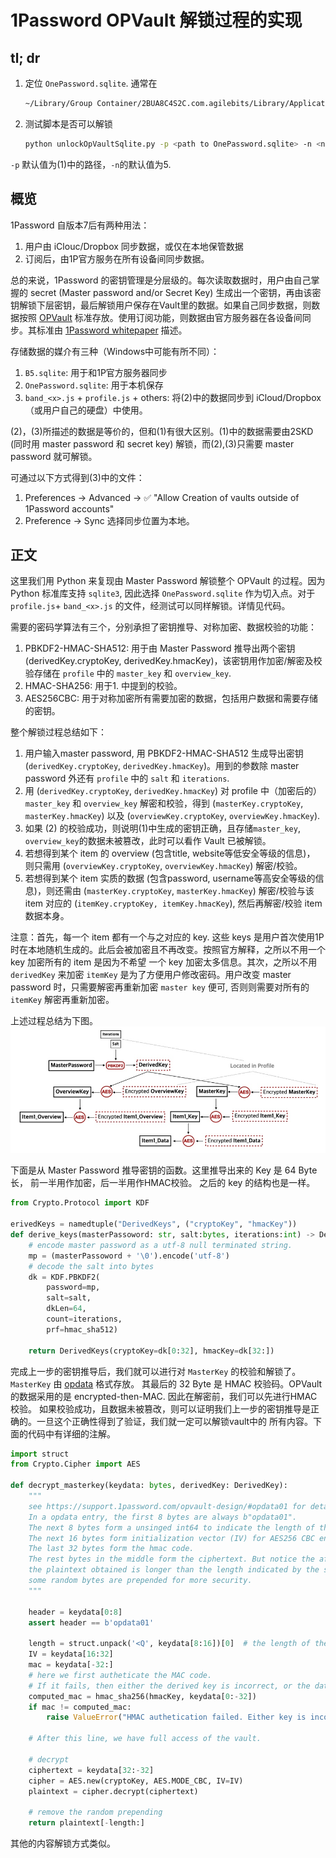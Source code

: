 # 1Password OPVault 解锁过程的实现

## tl; dr

1. 定位 `OnePassword.sqlite`. 通常在

    ```bash
    ~/Library/Group Container/2BUA8C4S2C.com.agilebits/Library/Application Support/1Password/Data/`
    ```

2. 测试脚本是否可以解锁

    ```bash
    python unlockOpVaultSqlite.py -p <path to OnePassword.sqlite> -n <number of items to reveal>
    ```

`-p` 默认值为(1)中的路径，`-n`的默认值为5.

## 概览

1Password 自版本7后有两种用法：

1. 用户由 iClouc/Dropbox 同步数据，或仅在本地保管数据
2. 订阅后，由1P官方服务在所有设备间同步数据。

总的来说，1Password 的密钥管理是分层级的。每次读取数据时，用户由自己掌握的 secret (Master password and/or Secret Key)
生成出一个密钥，再由该密钥解锁下层密钥，最后解锁用户保存在Vault里的数据。如果自己同步数据，则数据按照 [OPVault][OPVault Design]
标准存放。使用订阅功能，则数据由官方服务器在各设备间同步。其标准由 [1Password whitepaper][whitepaper] 描述。

存储数据的媒介有三种（Windows中可能有所不同）：

1. `B5.sqlite`: 用于和1P官方服务器同步
2. `OnePassword.sqlite`: 用于本机保存
3. `band_<x>.js` + `profile.js` + others: 将(2)中的数据同步到 iCloud/Dropbox（或用户自己的硬盘）中使用。

(2)，(3)所描述的数据是等价的，但和(1)有很大区别。(1)中的数据需要由2SKD (同时用 master password 和 secret key) 解锁，而(2),(3)只需要 master password 就可解锁。

可通过以下方式得到(3)中的文件：

1. Preferences -> Advanced -> ✅ "Allow Creation of vaults outside of 1Password accounts" 
2. Preference -> Sync 选择同步位置为本地。

## 正文

这里我们用 Python 来复现由 Master Password 解锁整个 OPVault 的过程。因为 Python 标准库支持 `sqlite3`, 
因此选择 `OnePassword.sqlite` 作为切入点。对于 `profile.js`+ `band_<x>.js` 的文件，经测试可以同样解锁。详情见代码。

需要的密码学算法有三个，分别承担了密钥推导、对称加密、数据校验的功能：

1. PBKDF2-HMAC-SHA512: 用于由 Master Password 推导出两个密钥 (derivedKey.cryptoKey, derivedKey.hmacKey)，该密钥用作加密/解密及校验存储在 `profile` 中的 `master_key` 和 `overview_key`.
2. HMAC-SHA256: 用于1. 中提到的校验。
3. AES256CBC: 用于对称加密所有需要加密的数据，包括用户数据和需要存储的密钥。

整个解锁过程总结如下：

1. 用户输入master password, 用 PBKDF2-HMAC-SHA512 生成导出密钥 (`derivedKey.cryptoKey`, `derivedKey.hmacKey`)。用到的参数除 master password 外还有 `profile` 中的 `salt` 和 `iterations`.
2. 用 (`derivedKey.cryptoKey`, `derivedKey.hmacKey`) 对 profile 中（加密后的） `master_key` 和 `overview_key` 解密和校验，得到 (`masterKey.cryptoKey`, `masterKey.hmacKey`) 以及 (`overviewKey.cryptoKey`, `overviewKey.hmacKey`).
3. 如果 (2) 的校验成功，则说明(1)中生成的密钥正确，且存储`master_key`, `overview_key`的数据未被篡改，此时可以看作 Vault 已被解锁。
4. 若想得到某个 item 的 overview (包含title, website等低安全等级的信息)， 则只需用 (`overviewKey.cryptoKey`, `overviewKey.hmacKey`) 解密/校验。
5. 若想得到某个 item 实质的数据 (包含password, username等高安全等级的信息)，则还需由 (`masterKey.cryptoKey`, `masterKey.hmacKey`)
解密/校验与该 item 对应的 (`itemKey.cryptoKey, itemKey.hmacKey`), 然后再解密/校验 item 数据本身。

注意：首先，每一个 item 都有一个与之对应的 key. 这些 keys 是用户首次使用1P时在本地随机生成的。此后会被加密且不再改变。按照官方解释，之所以不用一个 key 加密所有的 item 是因为不希望 一个 key 加密太多信息。其次，之所以不用 `derivedKey` 来加密 `itemKey` 是为了方便用户修改密码。用户改变 master password 时，只需要解密再重新加密 `master key` 便可, 否则则需要对所有的 `itemKey` 解密再重新加密。

上述过程总结为下图。
![unlock process](img/unlock.png)

下面是从 Master Password 推导密钥的函数。这里推导出来的 Key 是 64 Byte 长， 前一半用作加密，后一半用作HMAC校验。
之后的 key 的结构也是一样。

```python
from Crypto.Protocol import KDF

erivedKeys = namedtuple("DerivedKeys", ("cryptoKey", "hmacKey"))
def derive_keys(masterPassoword: str, salt:bytes, iterations:int) -> DerivedKeys:
    # encode master password as a utf-8 null terminated string.
    mp = (masterPassoword + '\0').encode('utf-8')
    # decode the salt into bytes
    dk = KDF.PBKDF2(
        password=mp,
        salt=salt,
        dkLen=64,
        count=iterations,
        prf=hmac_sha512)

    return DerivedKeys(cryptoKey=dk[0:32], hmacKey=dk[32:])
```

完成上一步的密钥推导后，我们就可以进行对 `MasterKey` 的校验和解锁了。`MasterKey` 由 [opdata][opdata] 格式存放。
其最后的 32 Byte 是 HMAC 校验码。OPVault的数据采用的是 encrypted-then-MAC. 因此在解密前，我们可以先进行HMAC校验。
如果校验成功，且数据未被篡改，则可以证明我们上一步的密钥推导是正确的。一旦这个正确性得到了验证，我们就一定可以解锁vault中的
所有内容。下面的代码中有详细的注解。

```python
import struct
from Crypto.Cipher import AES

def decrypt_masterkey(keydata: bytes, derivedKey: DerivedKey):
    """
    see https://support.1password.com/opvault-design/#opdata01 for details.
    In a opdata entry, the first 8 bytes are always b"opdata01".
    The next 8 bytes form a unsinged int64 to indicate the length of the plaintext in bytes.
    The next 16 bytes form initialization vector (IV) for AES256 CBC encryption via the cryptoKey.
    The last 32 bytes form the hmac code.
    The rest bytes in the middle form the ciphertext. But notice the after decrypting the ciphertext,
    the plaintext obtained is longer than the length indicated by the second 8 bytes. This is because
    some random bytes are prepended for more security.
    """

    header = keydata[0:8]
    assert header == b'opdata01'

    length = struct.unpack('<Q', keydata[8:16])[0]  # the length of the substantial plaintext
    IV = keydata[16:32]
    mac = keydata[-32:]
    # here we first autheticate the MAC code.
    # If it fails, then either the derived key is incorrect, or the data is tampered.
    computed_mac = hmac_sha256(hmacKey, keydata[0:-32])
    if mac != computed_mac:
        raise ValueError("HMAC authetication failed. Either key is incorrect or data is tampered.")

    # After this line, we have full access of the vault.

    # decrypt
    ciphertext = keydata[32:-32]
    cipher = AES.new(cryptoKey, AES.MODE_CBC, IV=IV)
    plaintext = cipher.decrypt(ciphertext)

    # remove the random prepending
    return plaintext[-length:]
```

其他的内容解锁方式类似。

[OPVault Design]: https://support.1password.com/opvault-design/
[OPVault Directory Layout]: https://support.1password.com/opvault-design/#directory-layout
[opdata]: https://support.1password.com/opvault-design/#opdata01
[whitepaper]: https://1password.com/files/1Password-White-Paper.pdf